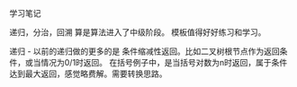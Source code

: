学习笔记

递归，分治，回溯 算是算法进入了中级阶段。
模板值得好好练习和学习。

递归 - 以前的递归做的更多的是 条件缩减性返回。比如二叉树根节点作为返回条件，或当情况为0/1时返回。
在括号例子中，是当括号对数为n时返回，属于条件达到最大返回，感觉略费解。需要转换思路。